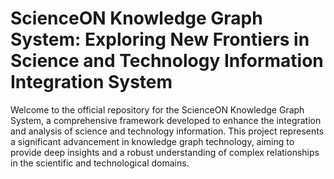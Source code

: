 # ScienceON Knowledge Graph System: Exploring New Frontiers in Science and Technology Information Integration System

Welcome to the official repository for the ScienceON Knowledge Graph System, a comprehensive framework developed to enhance the integration and analysis of science and technology information. This project represents a significant advancement in knowledge graph technology, aiming to provide deep insights and a robust understanding of complex relationships in the scientific and technological domains.

